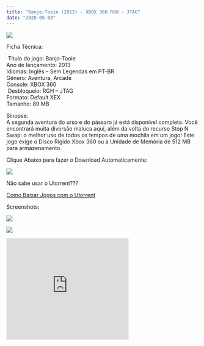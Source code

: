 ```yaml
---
title: "Banjo-Tooie (2013) - XBOX 360 RGH - JTAG"
date: "2020-05-03"
---
```


[![](https://3.bp.blogspot.com/-HTtKqM5DyLM/Xq8O_MdKsPI/AAAAAAAAGDc/_ZcZ5MGlrXMXhe6nbg8wU4ZnWHzmW6E4QCLcBGAsYHQ/s320/281013-banjo-tooie-xbox-360-front-cover-219x300.jpg)](https://3.bp.blogspot.com/-HTtKqM5DyLM/Xq8O_MdKsPI/AAAAAAAAGDc/_ZcZ5MGlrXMXhe6nbg8wU4ZnWHzmW6E4QCLcBGAsYHQ/s1600/281013-banjo-tooie-xbox-360-front-cover-219x300.jpg)

Ficha Técnica:

 Titulo do jogo: Banjo-Tooie  
Ano de lançamento: 2013  
Idiomas: Inglês – Sem Legendas em PT-BR  
Gênero: Aventura, Arcade  
Console: XBOX 360  
 Desbloqueio: RGH – JTAG  
Formato: Default.XEX  
Tamanho: 89 MB

Sinopse:  
A segunda aventura do urso e do pássaro já está disponível completa. Você encontrará muita diversão maluca aqui, além da volta do recurso Stop N Swap: o melhor uso de todos os tempos de uma mochila em um jogo! Este jogo exige o Disco Rígido Xbox 360 ou a Unidade de Memória de 512 MB para armazenamento.

Clique Abaixo para fazer o Download Automaticamente:

[![](https://1.bp.blogspot.com/-ZiyKr4TPKHg/XqoHsQG1YpI/AAAAAAAAFU0/2TSF5tAU16YCRCDeI6UL7VZxWtpmWQ_cQCPcBGAYYCw/s1600/MAGNET-LINK-300x77.png)](https://zee.gl/OKJD)

Não sabe usar o Utorrent???

[Como Baixar Jogos com o Utorrent](https://ultragames-torrents.blogspot.com/2020/04/como-baixar-jogos-com-o-utorrent.html)

Screenshots:

[![](https://1.bp.blogspot.com/-_5_9bFE1haw/Xq8QbXusUpI/AAAAAAAAGDs/8VNXp3hHf9kTJL1z1pR3ZcbmncKrxNqpACLcBGAsYHQ/s320/unnamed.png)](https://1.bp.blogspot.com/-_5_9bFE1haw/Xq8QbXusUpI/AAAAAAAAGDs/8VNXp3hHf9kTJL1z1pR3ZcbmncKrxNqpACLcBGAsYHQ/s1600/unnamed.png)

[![](https://1.bp.blogspot.com/-e2hE_wrwpJc/Xq8QbGkqPdI/AAAAAAAAGDo/XkGrarrwDzwUmf9HTO_oYDMs9cKos7KZgCLcBGAsYHQ/s1600/images.jpg)](https://1.bp.blogspot.com/-e2hE_wrwpJc/Xq8QbGkqPdI/AAAAAAAAGDo/XkGrarrwDzwUmf9HTO_oYDMs9cKos7KZgCLcBGAsYHQ/s1600/images.jpg)

<iframe width="320" height="266" class="YOUTUBE-iframe-video" data-thumbnail-src="https://i.ytimg.com/vi/eHM-0skvluM/0.jpg" src="https://www.youtube.com/embed/eHM-0skvluM?feature=player_embedded" frameborder="0" allowfullscreen></iframe>
